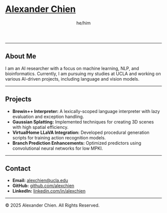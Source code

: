 <link rel="stylesheet" type="text/css" href="style.css">

# [Alexander Chien](https://alexchien.github.io)

<header>
  <p>he/him</p>
</header>

---

## About Me
I am an AI researcher with a focus on machine learning, NLP, and bioinformatics. Currently, I am pursuing my studies at UCLA and working on various AI-driven projects, including language and vision models.

---

## Projects
- **Brewin++ Interpreter:** A lexically-scoped language interpreter with lazy evaluation and exception handling.
- **Gaussian Splatting:** Implemented techniques for creating 3D scenes with high spatial efficiency.
- **VirtualHome LLaVA Integration:** Developed procedural generation scripts for training action recognition models.
- **Branch Prediction Enhancements:** Optimized predictors using convolutional neural networks for low MPKI.

---

## Contact
- **Email:** [alexchien@ucla.edu](mailto:alexchien@ucla.edu)
- **GitHub:** [github.com/alexchien](https://github.com/alexchien)
- **LinkedIn:** [linkedin.com/in/alexchien](https://linkedin.com/in/alexchien)

---

&copy; 2025 Alexander Chien. All Rights Reserved.